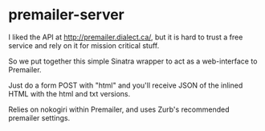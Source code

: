 premailer-server
================
I liked the API at http://premailer.dialect.ca/, but it is hard to trust a free service and rely on it for mission critical stuff.

So we put together this simple Sinatra wrapper to act as a web-interface to Premailer.

Just do a form POST with "html" and you'll receive JSON of the inlined HTML with the html and txt versions.

Relies on nokogiri within Premailer, and uses Zurb's recommended premailer settings.
